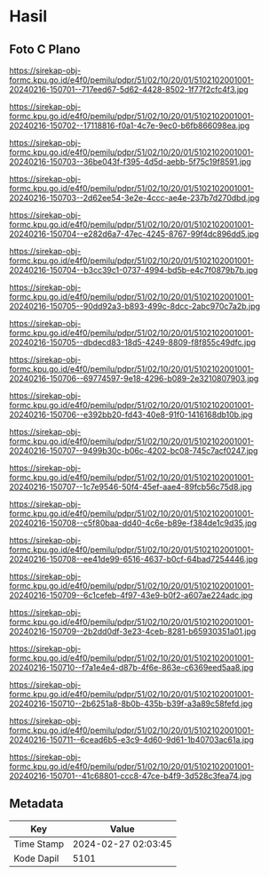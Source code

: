 # Hasil

## Foto C Plano

https://sirekap-obj-formc.kpu.go.id/e4f0/pemilu/pdpr/51/02/10/20/01/5102102001001-20240216-150701--717eed67-5d62-4428-8502-1f77f2cfc4f3.jpg

https://sirekap-obj-formc.kpu.go.id/e4f0/pemilu/pdpr/51/02/10/20/01/5102102001001-20240216-150702--17118816-f0a1-4c7e-9ec0-b6fb866098ea.jpg

https://sirekap-obj-formc.kpu.go.id/e4f0/pemilu/pdpr/51/02/10/20/01/5102102001001-20240216-150703--36be043f-f395-4d5d-aebb-5f75c19f8591.jpg

https://sirekap-obj-formc.kpu.go.id/e4f0/pemilu/pdpr/51/02/10/20/01/5102102001001-20240216-150703--2d62ee54-3e2e-4ccc-ae4e-237b7d270dbd.jpg

https://sirekap-obj-formc.kpu.go.id/e4f0/pemilu/pdpr/51/02/10/20/01/5102102001001-20240216-150704--e282d6a7-47ec-4245-8767-99f4dc896dd5.jpg

https://sirekap-obj-formc.kpu.go.id/e4f0/pemilu/pdpr/51/02/10/20/01/5102102001001-20240216-150704--b3cc39c1-0737-4994-bd5b-e4c7f0879b7b.jpg

https://sirekap-obj-formc.kpu.go.id/e4f0/pemilu/pdpr/51/02/10/20/01/5102102001001-20240216-150705--90dd92a3-b893-499c-8dcc-2abc970c7a2b.jpg

https://sirekap-obj-formc.kpu.go.id/e4f0/pemilu/pdpr/51/02/10/20/01/5102102001001-20240216-150705--dbdecd83-18d5-4249-8809-f8f855c49dfc.jpg

https://sirekap-obj-formc.kpu.go.id/e4f0/pemilu/pdpr/51/02/10/20/01/5102102001001-20240216-150706--69774597-9e18-4296-b089-2e3210807903.jpg

https://sirekap-obj-formc.kpu.go.id/e4f0/pemilu/pdpr/51/02/10/20/01/5102102001001-20240216-150706--e392bb20-fd43-40e8-91f0-1416168db10b.jpg

https://sirekap-obj-formc.kpu.go.id/e4f0/pemilu/pdpr/51/02/10/20/01/5102102001001-20240216-150707--9499b30c-b06c-4202-bc08-745c7acf0247.jpg

https://sirekap-obj-formc.kpu.go.id/e4f0/pemilu/pdpr/51/02/10/20/01/5102102001001-20240216-150707--1c7e9546-50f4-45ef-aae4-89fcb56c75d8.jpg

https://sirekap-obj-formc.kpu.go.id/e4f0/pemilu/pdpr/51/02/10/20/01/5102102001001-20240216-150708--c5f80baa-dd40-4c6e-b89e-f384de1c9d35.jpg

https://sirekap-obj-formc.kpu.go.id/e4f0/pemilu/pdpr/51/02/10/20/01/5102102001001-20240216-150708--ee41de99-6516-4637-b0cf-64bad7254446.jpg

https://sirekap-obj-formc.kpu.go.id/e4f0/pemilu/pdpr/51/02/10/20/01/5102102001001-20240216-150709--6c1cefeb-4f97-43e9-b0f2-a607ae224adc.jpg

https://sirekap-obj-formc.kpu.go.id/e4f0/pemilu/pdpr/51/02/10/20/01/5102102001001-20240216-150709--2b2dd0df-3e23-4ceb-8281-b65930351a01.jpg

https://sirekap-obj-formc.kpu.go.id/e4f0/pemilu/pdpr/51/02/10/20/01/5102102001001-20240216-150710--f7a1e4e4-d87b-4f6e-863e-c6369eed5aa8.jpg

https://sirekap-obj-formc.kpu.go.id/e4f0/pemilu/pdpr/51/02/10/20/01/5102102001001-20240216-150710--2b6251a8-8b0b-435b-b39f-a3a89c58fefd.jpg

https://sirekap-obj-formc.kpu.go.id/e4f0/pemilu/pdpr/51/02/10/20/01/5102102001001-20240216-150711--6cead6b5-e3c9-4d60-9d61-1b40703ac61a.jpg

https://sirekap-obj-formc.kpu.go.id/e4f0/pemilu/pdpr/51/02/10/20/01/5102102001001-20240216-150701--41c68801-ccc8-47ce-b4f9-3d528c3fea74.jpg


## Metadata

| Key        | Value               |
| ---------- | ------------------- |
| Time Stamp | 2024-02-27 02:03:45 |
| Kode Dapil | 5101                |




